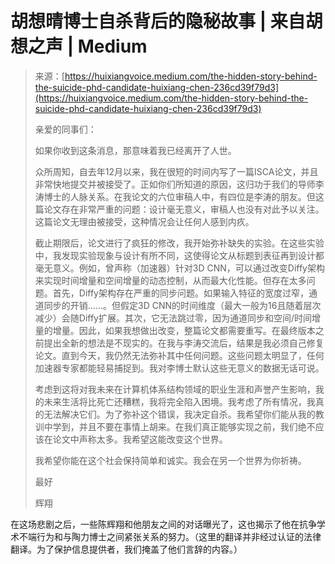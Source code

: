<!--yml

category: 未分类

date: 2024-05-27 14:47:03

-->

# 胡想晴博士自杀背后的隐秘故事 | 来自胡想之声 | Medium

> 来源：[https://huixiangvoice.medium.com/the-hidden-story-behind-the-suicide-phd-candidate-huixiang-chen-236cd39f79d3](https://huixiangvoice.medium.com/the-hidden-story-behind-the-suicide-phd-candidate-huixiang-chen-236cd39f79d3)
> 
> 亲爱的同事们：
> 
> 如果你收到这条消息，那意味着我已经离开了人世。
> 
> 众所周知，自去年12月以来，我在很短的时间内写了一篇ISCA论文，并且非常快地提交并被接受了。正如你们所知道的原因，这归功于我们的导师李涛博士的人脉关系。在我论文的六位审稿人中，有四位是李涛的朋友。但这篇论文存在非常严重的问题：设计毫无意义，审稿人也没有对此予以关注。这篇论文无理由被接受，这种情况会让任何人感到内疚。
> 
> 截止期限后，论文进行了疯狂的修改，我开始弥补缺失的实验。在这些实验中，我发现实验现象与设计有所不同，这使得论文从标题到表征再到设计都毫无意义。例如，曾声称（加速器）针对3D CNN，可以通过改变Diffy架构来实现时间增量和空间增量的动态控制，从而最大化性能。但存在太多问题。首先，Diffy架构存在严重的同步问题。如果输入特征的宽度过窄，通道同步的开销……。但假定3D CNN的时间维度（最大一般为16且随着层次减少）会随Diffy扩展。其次，它无法跳过零，因为通道同步和空间/时间增量的增量。因此，如果我想做出改变，整篇论文都需要重写。在最终版本之前提出全新的想法是不现实的。在我与李涛交流后，结果是我必须自己修复论文。直到今天，我仍然无法弥补其中任何问题。这些问题太明显了，任何加速器专家都能轻易捕捉到。我对李博士默认这些无意义的数据无话可说。
> 
> 考虑到这将对我未来在计算机体系结构领域的职业生涯和声誉产生影响，我的未来生活将比死亡还糟糕，我将完全陷入困境。我考虑了所有情况，我真的无法解决它们。为了弥补这个错误，我决定自杀。我希望你们能从我的教训中学到，并且不要在事情上胡来。在我们真正能够实现之前，我们绝不应该在论文中声称太多。我希望这能改变这个世界。
> 
> 我希望你能在这个社会保持简单和诚实。我会在另一个世界为你祈祷。
> 
> 最好
> 
> 辉翔

在这场悲剧之后，一些陈辉翔和他朋友之间的对话曝光了，这也揭示了他在抗争学术不端行为和与陶力博士之间紧张关系的努力。（这里的翻译并非经过认证的法律翻译。为了保护信息提供者，我们掩盖了他们言辞的内容。）
